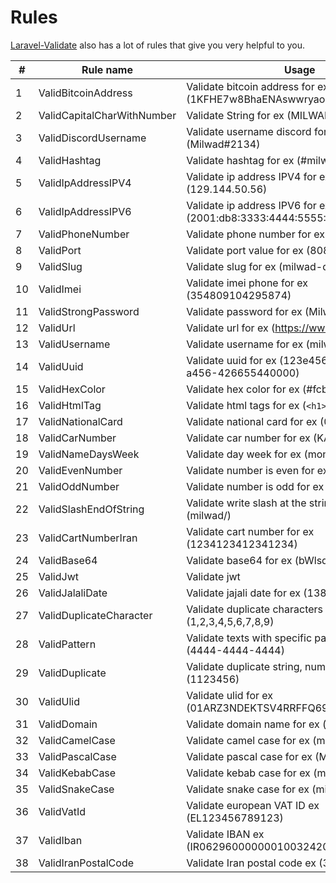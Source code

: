 # Rules

[Laravel-Validate](https://github.com/milwad-dev/laravel-validate) also has a lot of rules that give you very helpful to you.

| #  | Rule name                  | Usage                                                                    |
|----|----------------------------|--------------------------------------------------------------------------|
| 1  | ValidBitcoinAddress        | Validate bitcoin address for ex (1KFHE7w8BhaENAswwryaoccDb6qcT6DbYY)     |
| 2  | ValidCapitalCharWithNumber | Validate String for ex (MILWAD-84)                                       |
| 3  | ValidDiscordUsername       | Validate username discord for ex (Milwad#2134)                           |
| 4  | ValidHashtag               | Validate hashtag for ex (#milwad)                                        |
| 5  | ValidIpAddressIPV4         | Validate ip address IPV4 for ex (129.144.50.56)                          |
| 6  | ValidIpAddressIPV6         | Validate ip address IPV6 for ex (2001:db8:3333:4444:5555:6666:7777:8888) |
| 7  | ValidPhoneNumber           | Validate phone number for ex (09366000000)                               |
| 8  | ValidPort                  | Validate port value for ex (8080)                                        |
| 9  | ValidSlug                  | Validate slug for ex (milwad-dev)                                        |
| 10 | ValidImei                  | Validate imei phone for ex (354809104295874)                             |
| 11 | ValidStrongPassword        | Validate password for ex (Milwad123!)                                    |
| 12 | ValidUrl                   | Validate url for ex (https://www.google.com)                             |
| 13 | ValidUsername              | Validate username for ex (milwad)                                        |
| 14 | ValidUuid                  | Validate uuid for ex (123e4567-e89b-12d3-a456-426655440000)              |
| 15 | ValidHexColor              | Validate hex color for ex (#fcba03)                                      |
| 16 | ValidHtmlTag               | Validate html tags for ex (``<h1></h1>``)                                |
| 17 | ValidNationalCard          | Validate national card for ex (015016437)                                |
| 18 | ValidCarNumber             | Validate car number for ex (KA01AB1234)                                  |
| 19 | ValidNameDaysWeek          | Validate day week for ex (monday)                                        |
| 20 | ValidEvenNumber            | Validate number is even for ex (1024)                                    |
| 21 | ValidOddNumber             | Validate number is odd for ex (4321)                                     |
| 22 | ValidSlashEndOfString      | Validate write slash at the string for ex (milwad/)                      |
| 23 | ValidCartNumberIran        | Validate cart number for ex (1234123412341234)                           |
| 24 | ValidBase64                | Validate base64 for ex (bWlsd2Fk)                                        |
| 25 | ValidJwt                   | Validate jwt                                                             |
| 26 | ValidJalaliDate            | Validate jajali date for ex (1384/8/25)                                  |
| 27 | ValidDuplicateCharacter    | Validate duplicate characters for ex (1,2,3,4,5,6,7,8,9)                 |
| 28 | ValidPattern               | Validate texts with specific pattern 🔥 for ex (4444-4444-4444)          |
| 29 | ValidDuplicate             | Validate duplicate string, numbers for ex (1123456)                      |
| 30 | ValidUlid                  | Validate ulid for ex (01ARZ3NDEKTSV4RRFFQ69G5FAV)                        |
| 31 | ValidDomain                | Validate domain name for ex (github.com)                                 |
| 32 | ValidCamelCase             | Validate camel case for ex (milwadDev)                                   |
| 33 | ValidPascalCase            | Validate pascal case for ex (MilwadDev)                                  |
| 34 | ValidKebabCase             | Validate kebab case for ex (milwad-dev)                                  |
| 35 | ValidSnakeCase             | Validate snake case for ex (milwad_dev)                                  |
| 36 | ValidVatId                 | Validate european VAT ID ex (EL123456789123)                             |
| 37 | ValidIban                  | Validate IBAN ex (IR062960000000100324200001)                            |
| 38 | ValidIranPostalCode        | Validate Iran postal code ex (3354355599)                                |
